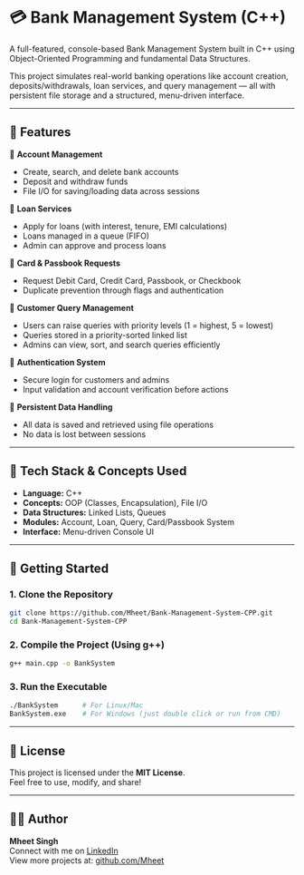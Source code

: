 # 💳 Bank Management System (C++)

A full-featured, console-based Bank Management System built in C++ using Object-Oriented Programming and fundamental Data Structures.

This project simulates real-world banking operations like account creation, deposits/withdrawals, loan services, and query management — all with persistent file storage and a structured, menu-driven interface.

---

## 🧰 Features

🔐 **Account Management**  
- Create, search, and delete bank accounts  
- Deposit and withdraw funds  
- File I/O for saving/loading data across sessions

💸 **Loan Services**  
- Apply for loans (with interest, tenure, EMI calculations)  
- Loans managed in a queue (FIFO)  
- Admin can approve and process loans

📄 **Card & Passbook Requests**  
- Request Debit Card, Credit Card, Passbook, or Checkbook  
- Duplicate prevention through flags and authentication

📝 **Customer Query Management**  
- Users can raise queries with priority levels (1 = highest, 5 = lowest)  
- Queries stored in a priority-sorted linked list  
- Admins can view, sort, and search queries efficiently

🧾 **Authentication System**  
- Secure login for customers and admins  
- Input validation and account verification before actions

📂 **Persistent Data Handling**  
- All data is saved and retrieved using file operations  
- No data is lost between sessions

---

## 🔧 Tech Stack & Concepts Used

- **Language:** C++  
- **Concepts:** OOP (Classes, Encapsulation), File I/O  
- **Data Structures:** Linked Lists, Queues  
- **Modules:** Account, Loan, Query, Card/Passbook System  
- **Interface:** Menu-driven Console UI

---


## 🚀 Getting Started

### 1. Clone the Repository
```bash
git clone https://github.com/Mheet/Bank-Management-System-CPP.git
cd Bank-Management-System-CPP
 ``` 
### 2. Compile the Project (Using g++)
```bash
g++ main.cpp -o BankSystem
 ``` 
### 3. Run the Executable
```bash
./BankSystem      # For Linux/Mac
BankSystem.exe    # For Windows (just double click or run from CMD)
 ``` 
---

## 🪪 License

This project is licensed under the **MIT License**.  
Feel free to use, modify, and share!

---

## 🙋‍♂️ Author

**Mheet Singh**  
Connect with me on [LinkedIn](https://www.linkedin.com/in/mheet-singh/)  
View more projects at: [github.com/Mheet](https://github.com/Mheet)
